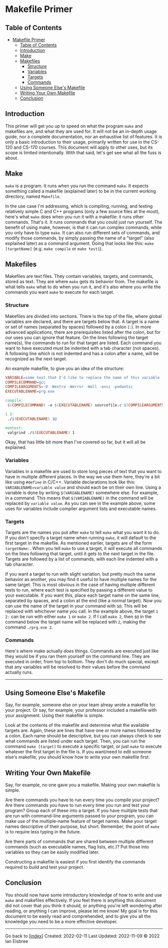 # Makefile Primer

## Table of Contents

- [Makefile Primer](#makefile-primer)
  - [Table of Contents](#table-of-contents)
  - [Introduction](#introduction)
  - [Make](#make)
  - [Makefiles](#makefiles)
    - [Structure](#structure)
    - [Variables](#variables)
    - [Targets](#targets)
    - [Commands](#commands)
  - [Using Someone Else's Makefile](#using-someone-elses-makefile)
  - [Writing Your Own Makefile](#writing-your-own-makefile)
  - [Conclusion](#conclusion)

## Introduction

This primer will get you up to speed on what the program `make` and makefiles are, and what they are used for. It will not be an in-depth usage guide, nor a complete documentation, nor an exhaustive list of features. It is only a basic introduction to their usage, primarily written for use in the CS-120 and CS-170 courses. This document will apply to other uses, but its scope is limited intentionally. With that said, let's get see what all the fuss is about.

## Make

`make` is a program. It runs when you run the command `make`. It expects something called a makefile (explained later) to be in the current working directory, named `Makefile`.

In the use case I'm addressing, which is compiling, running, and testing relatively simple C and C++ programs (only a few source files at the most), here's what `make` does when you run it with a makefile: it runs other commands. That's it. It runs commands that you could just run yourself. The benefit of using make, however, is that it can run complex commands, while you only have to type `make`. It can also run different sets of commands, and modify those commands, by simply passing the name of a "target" (also explained later) as a command argument. Doing that looks like this: `make [targetName]` (e.g. `make compile` or `make test1`).

## Makefiles

Makefiles are text files. They contain variables, targets, and commands, stored as text. They are where `make` gets its behavior from. The makefile is what tells `make` what to do when you run it, and it's also where you write the commands you want `make` to execute for each target.

### Structure

Makefiles are divided into sections. There is the top of the file, where global variables are declared, and there are targets below that. A target is a name or set of names (separated by spaces) followed by a colon (`:`). In more advanced applications, there are prerequisites listed after the colon, but for our uses you can ignore that feature. On the lines following the target name(s), the commands to run for that target are listed. Each command you want to have executed must be indented with a tab character (not spaces). A following line which is not indented and has a colon after a name, will be recognized as the next target.

An example makefile, to give you an idea of the structure:

```makefile
VARIABLE=some text that I'd like to replace the name of this variable
COMPILECOMMAND=gcc
COMPILEARGUMENTS=-O -Wextra -Werror -Wall -ansi -pedantic
EXECUTABLENAME=prg.exe

compile:
 $(COMPILECOMMAND) -o $(EXECUTABLENAME) sourcefile.c $(COMPILEARGUMENTS)

1 2:
 ./$(EXECUTABLENAME) $@

memtest:
 valgrind ./$(EXECUTABLENAME) 1
```

Okay, that has  little bit more than I've covered so far, but it will all be explained.

### Variables

Variables in a makefile are used to store long pieces of text that you want to have in multiple different places. In the way we use them here, they're a bit like using `#define` in C/C++. Variable declarations look like this: `VARIABLENAME=variable value` and should each be on their own line. Using a variable is done by writing `$(VARIABLENAME)` somewhere else. For example, in a command. This means that `$(VARIABLENAME)` in the command will be replaced by `variable value`. As you can see in the example above, some uses for variables include compiler argument lists and executable names.

### Targets

Targets are the names you put after `make` to tell `make` what you want it to do. If you don't specify a target name when running `make`, it will default to the first target in the makefile. As mentioned earlier, targets are of the form `targetName:`. When you tell `make` to use a target, it will execute all commands on the lines following that target, until it gets to the next target in the file. Targets are followed by a list of commands, with each line indented with a tab character.

If you want a target to run with slight variation, but pretty much the same behavior as another, you may find it useful to have multiple names for the same target. This is most obvious in the case of having multiple different tests to run, where each test is specified by passing a different value to your executable. If you want this, place each target name on the same line, separated by spaces, and a colon at the end (like a normal target). Now you can use the name of the target in your command with `$@`. This will be replaced with whichever name you call. In the example above, the target `1 2:` can be run with either `make 1` or `make 2`. If I call `make 2`, then `$@` in the command below the target name will be replaced with `2`, making the command `./prg.exe 2`.

### Commands

Here's where make actually *does* things. Commands are executed just like they would be if you ran them yourself on the command line. They are executed in order, from top to bottom. They don't do much special, except that any variables will be resolved to their values before the command actually runs.

---

## Using Someone Else's Makefile

Say, for example, someone else on your team alreay wrote a makefile for your project. Or say, for example, your professor included a makefile with your assignment. Using their makefile is simple.

Look at the contents of the makefile and determine what the available targets are. Again, these are lines that have one or more names followed by a colon. Each name should be descriptive, but you can always check to see what commands are listed under each target. Then, you can run the command `make [target]` to execute a specific target, or just `make` to execute whatever the first target in the file is. If you want/need to edit someone else's makefile, you should know how to write your own makefile first.

## Writing Your Own Makefile

Say, for example, no one gave you a makefile. Making your own makefile is simple.

Are there commands you have to run every time you compile your project? Are there commands you have to run every time you run and test your program? Group each of these into a target. If you have multiple tests that are run with command-line arguments passed to your program, you can make use of the multiple-name feature of target names. Make your target names descriptive of their purpose, but short. Remember, the point of `make` is to require less typing in the future.

Are there parts of commands that are shared between multiple different commands (such as executable names, flag lists, etc.)? Put those into variables so they can be easily modified later.

Constructing a makefile is easiest if you first identify the commands required to build and test your project.

## Conclusion

You should now have some introductory knowledge of how to write and use `make` and makefiles effectively. If you feel there is anything this document did not cover that you think it should, or anything you're left wondering after reading, or anything I can improve, please let me know! My goal is for this document to be easily read and comprehended, and to give you all the knowledge you need to be a more effective developer.

---
Go back to [[index]]
Created: 2022-02-11
Last Updated: 2022-11-09
© 2022 Ian Elsbree

[index]: ../../index "Home Page"

